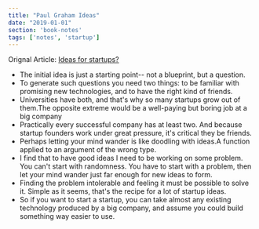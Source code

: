 ```yaml
---
title: "Paul Graham Ideas"
date: "2019-01-01"
section: 'book-notes'
tags: ['notes', 'startup']
---
```


Orignal Article: [Ideas for startups?](http://paulgraham.com/ideas.html)

- The initial idea is just a starting point-- not a blueprint, but a question.
- To generate such questions you need two things: to be familiar with promising new technologies, and to have the right kind of friends.
- Universities have both, and that's why so many startups grow out of them.The opposite extreme would be a well-paying but boring job at a big company
- Practically every successful company has at least two. And because startup founders work under great pressure, it's critical they be friends.
- Perhaps letting your mind wander is like doodling with ideas.A function applied to an argument of the wrong type.
- I find that to have good ideas I need to be working on some problem. You can't start with randomness. You have to start with a problem, then let your mind wander just far enough for new ideas to form.
- Finding the problem intolerable and feeling it must be possible to solve it. Simple as it seems, that's the recipe for a lot of startup ideas.
- So if you want to start a startup, you can take almost any existing technology produced by a big company, and assume you could build something way easier to use.

